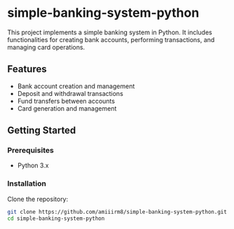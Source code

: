 # simple-banking-system-python

This project implements a simple banking system in Python. It includes functionalities for creating bank accounts, performing transactions, and managing card operations.

## Features

- Bank account creation and management
- Deposit and withdrawal transactions
- Fund transfers between accounts
- Card generation and management

## Getting Started

### Prerequisites

- Python 3.x

### Installation

Clone the repository:

```bash
git clone https://github.com/amiiirm8/simple-banking-system-python.git
cd simple-banking-system-python
